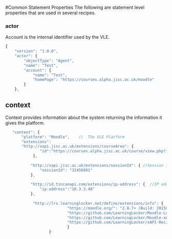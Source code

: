 #Common Statement Properties
The following are statement level properties that are used in several recipes.

### actor
Account is the internal identifier used by the VLE.

``` Javascript
{
    "version": "1.0.0",
    "actor": {
        "objectType": "Agent",
        "name": "Test",
        "account": {
            "name": "Test",
            "homePage": "https://courses.alpha.jisc.ac.uk/moodle"
        }
    },
```


## context
Context provides information about the system returning the information it gives the platform.

 ```Javascript
	"context": { 
        "platform": "Moodle",    //  The VLE Platform
        "extensions": 
        "http://xapi.jisc.ac.uk/extensions/courseArea": {
                "id":"https://courses.alpha.jisc.ac.uk/course/view.php?id=2194" //Umbrella course/parent area by its home page URI
             },
             
 			"http://xapi.jisc.ac.uk/extensions/sessionId": { //Session Identifier
                "sessionId": "32456891"  
            },
            
            "http://id.tincanapi.com/extensions/ip-address": {  //IP address
                "ip-address":"10.3.3.48"
            },
            
			 "http://lrs.learninglocker.net/define/extensions/info": {   //  Information on the extension or plugin emitting the event
                            "https://moodle.org/": "2.8.7+ (Build: 20150730)",
                            "https://github.com/LearningLocker/Moodle-Log-Expander": "0.4.2\n",
                            "https://github.com/LearningLocker/Moodle-xAPI-Translator": "0.4.1\n",
                            "https://github.com/LearningLocker/xAPI-Recipe-Emitter": "0.4.3\n"
           	 				}
					}
			
 ```  


